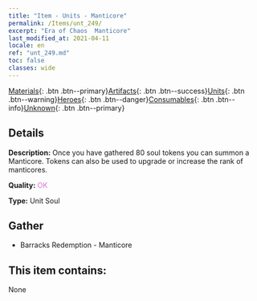 ```yaml
---
title: "Item - Units - Manticore"
permalink: /Items/unt_249/
excerpt: "Era of Chaos  Manticore"
last_modified_at: 2021-04-11
locale: en
ref: "unt_249.md"
toc: false
classes: wide
---
```

 [Materials](/Items/){: .btn .btn--primary}[Artifacts](/Items/Artifacts/){: .btn .btn--success}[Units](/Items/Units/){: .btn .btn--warning}[Heroes](/Items/Heroes/){: .btn .btn--danger}[Consumables](/Items/Consumables/){: .btn .btn--info}[Unknown](/Items/Unknown/){: .btn .btn--primary}

## Details
 **Description:** Once you have gathered 80 soul tokens you can summon a Manticore. Tokens can also be used to upgrade or increase the rank of manticores.

 **Quality:** <span style="color: #DA70D6">OK</span>

 **Type:** Unit Soul

## Gather

*    Barracks Redemption - Manticore 

## This item contains:

  None

